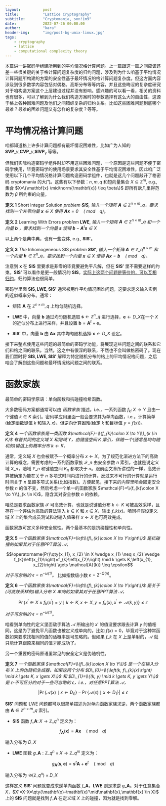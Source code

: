 ```yaml
---
layout:          post
title:           "Lattice Cryptography"
subtitle:        "Cryptomania, son!(m9"
date:            2022-07-26 00:00:00
author:          "kara"
header-img:      "img/post-bg-unix-linux.jpg"
tags:
    - cryptography
    - lattice
    - computational complexity theory
---
```


本篇讲一讲密码学组建所用到的平均情况格计算问题。上一篇跟这一篇之间应该还差一些很关键的关于格计算问题复杂度的归约问题，涉及到为什么咱基于平均情况计算问题所构建的方案的安全性基于最坏情况的格计算问题复杂度。但这方面内容涉及到很多数学内容包括对偶格，高斯分布等等内容，并且这些晦涩的复杂度研究对于咱构造方案这个上层建设过程并没有影响。感兴趣的可以看一看，相关的资料也有很多，可以了解到为什么我们构造方案时的参数选择有这么大的自由性，这源于格上各种困难问题及他们之间错综复杂的归约关系。比如这些困难问题到底哪个最难？最难的困难问题又有怎样的复杂度？等等。

# 平均情况格计算问题

咱都知道格上许多计算问题都有最坏情况困难性，比如广为人知的 $\mathbf{SVP}\_{\gamma}$,$\mathbf{CVP}\_{\gamma}$,$\mathbf{SIVP}_{\gamma}$ 等等。

但我们实际构造密码学组件时却不用这些困难问题，一个原因是这些问题不便于密码学使用，毕竟密码学的使用场景要求其安全性基于平均情况困难性，因此咱广泛使用以下几个平均情况格计算问题构造密码学组件，也就是这几个问题敲开了格密码 cryptomania 的大门。这些有以下参数：$n,m,q$ 和短向量集合 $X\subseteq\mathbb{Z}^m$, e.g., 集合 $X=\{\mathbf{x} \mid\norm{\mathbf{x}} \leq \beta\}$ 即所有欧几里得范数为 $\beta$ 所约束的向量。

**定义 1** Short Integer Solution _problem $\mathbf{SIS}$, 输入一个矩阵 $\mathbf{A} \in \mathbb{Z}^{n\times m}\_{q}$，要求找到一个非零向量 $\mathbf{x}\in X$ 使得 $\mathbf{A x}=0 \quad(\bmod\enspace q)$_。

**定义 2** Learning With Errors _problem_ $\mathbf{LWE}$, _输入一个矩阵 $\mathbf{A} \in \mathbb{Z}^{n\times m}\_{q}$ 和一个向量 $\mathbf{b}$ ，要求找到一个向量 $\mathbf{s}$ 使得 $\mathbf{b}-\mathbf{A}^{t}\mathbf{s}\in X$_

以上两个是典中典，也有一些变体, e.g., $\mathbf{SIS'}$。

**定义 3** _The_ Inhomogeneous SIS _problem  $\mathbf{SIS'}$, 输入一个矩阵 $\mathbf{A} \in \mathbb{Z}\_{q}^{n\times m}$ 和一个向量 $\mathbf{b}\in \mathbb{Z}^{n}\_{q}$，要求找到一个向量 $\mathbf{x}\in X$ 使得 $\mathbf{A x}=\mathbf{b} \quad(\bmod\enspace q)$。_

注意到 $\mathbf{x}$ 在 $\mathbf{SIS}$ 里要求是非零的毕竟要避免平凡解，但在 $\mathbf{SIS'}$ 里不需要这样的约束。$\mathbf{SIS'}$ 可以看作是更一般情况的 $\mathbf{SIS}$，[实际上这两个问题是等价的，可以互相归约](https://crypto.stackexchange.com/questions/87097/the-equivalence-of-sis-and-isisinhomogeneous-sis)，归约算法也很简单。

密码学里面 $\mathbf{SIS},\mathbf{LWE},\mathbf{SIS'}$ 通常被用作平均情况困难问题，这要求定义输入实例的近似概率分布。通常：

* 矩阵 $\mathbf{A}$ 在 $\mathbb{Z}^{n\times m}\_{q}$ 上均匀随机选择。

* $\mathbf{LWE}$ 中，向量 $\mathbf{b}$ 通过均匀随机选取 $\mathbf{s}\gets \mathbb{Z}^n\_{q}$ 进行选择，$\mathbf{e}\gets D\_{X}$在一个 $X$ 的近似分布上进行采样，并且设置 $\mathbf{b}=\mathbf{A}^{t}+\mathbf{e}$。

* $\mathbf{SIS'}$ 中，向量 $\mathbf{b}$ 由 $\mathbf{Ax}$ 其中均匀随机选择 $\mathbf{x}\gets D\_{X}$ 设定。

接下来整点使用这些问题的最简单的密码学功能，将展现这些问题之间的联系和它们和格之间的联系。当然，这之中有很深的联系，不然也不会叫做格密码了。现在我们暂时将 $\mathbf{SIS},\mathbf{LWE},\mathbf{SIS'}$ 解释为特定随机分布的格上的平均情况格问题，之后咱会了解到这些问题和最坏情况格问题之间的联系。

# 函数家族

最简单的密码学原语：单向函数和抗碰撞哈希函数。

大多数密码方案都通常可以由 _函数家族_ 描述，i.e.，一系列函数 $f_{k}\colon X\to Y$ 且由一个键值 $k\in K$ 索引。密码学应用里面一般会要求其为单向函数，i.e.，计算简单(给定函数键值 $k$ 和输入 $x$)，但逆向计算困难(给定 $k$ 和目标值 $y=f(x)$)。

**定义 4** *一个函数家族是一类函数 $\mathcal{F}=\\{f_{k}\colon X \to Y\\}_{k \in K}$ 有着共同的定义域 $X$ 和陪域 $Y$，由键值空间 $K$ 索引，伴随一个(通常是均匀随机的)键值上的概率分布 $k\gets K$。*

通常，定义域 $X$ 也会被赋予一个概率分布 $x\gets X$。为了规范化渐进方法下的高效计算的概念，需要考虑的一系列函数家族 $\mathcal{F}\_n$ 由安全参数 $n$ 索引，也就是说定义域 $X\_n$，陪域 $Y\_n$ 和键值空间 $K_{n}$ 都取决于 $n$。跟前面文章所讲过的一样，高效计算被确定为能在关于 $n$ 多项式时间内进行的计算，反过来不可行的计算就是运行时间关于 $n$ 呈超多项式关系(比如指数)。方便起见，接下来的内容里咱会固定安全参数 $n$ 的值不变，然后考虑一个单一的函数家族 $\mathcal{F}=\\{f_{k}\colon X \to Y\\}_{k \in K}$，隐含其对安全参数 $n$ 的依赖。

咱总是要求函数家族 $\mathcal{F}$ 可高效计算，也就是说键值分布 $k\gets K$ 可被高效采样，且存在一个评估为高效的算法输入 $k\in K$ 和 $x\in X$，输出 $f\_k(x)$。咱同样假设定义域 $X$ 上的集合成员测试和对输入值采样 $x\gets X$ 也可高效完成。

函数家族可定义多种安全属性。两个最基本的是抗碰撞性和单向性。

**定义 5** *一个函数家族 $\mathcal{F}=\left\\{f\_{k}\colon X \to Y\right\\}$ 是抗碰撞的如果其对于任意PPT算法 $\mathcal{A}$，*

$$\operatorname{Pr}\qty{x_{1}, x_{2} \in X \wedge x_{1} \neq x_{2} \wedge f_{k}\left(x_{1}\right)=f_{k}\left(x_{2}\right) \mid k \gets K,\left(x_{1}, x_{2}\right) \gets \mathcal{A}(k)} \leq \epsilon$$

*对于可忽略的 $\epsilon=n^{-\omega(1)}$。* 比如指数级小数 $\epsilon=2^{-\Omega(n)}$。

**定义 6** *一个函数家族 $\mathcal{F}=\left\\{f\_{k}\colon X \to Y\right\\}$ 是关于(可高效采样的)输入分布 $X$ 单向的如果其对于任意PPT算法 $\mathcal{A}$，*

$$\operatorname{Pr}\left\{x^{\prime} \in X \wedge f_{k}\left(x^{\prime}\right)=y \mid k \gets K, x \gets X, y=f_{k}(x), x^{\prime} \gets \mathcal{A}(k, y)\right\} \leq \epsilon$$

*对于可忽略的 $\epsilon=n^{-\omega(1)}$。*

咱看到单向性的定义里面敌手算法 $\mathcal{A}$ 所输出的 $x'$ 的值没要求跟去计算 $y$ 的值相同，这是为了避免平凡函数也被定义成单向的，比如 $f(x)=0$，毕竟对于这种常函数如果要求找相同的值的话概率是可忽略的。但如果 $f\_k$ 在 $X$ 上是单射的，$\mathcal{A}$ 就只能计算跟原来相同的值才能成功了。

另一个重要的密码原语里常见的安全定义是伪随机性。

**定义 7** *一个函数家族 $\mathcal{F}=\\{f\_{k}\colon X \to Y\\}$ 是一个在输入分布 $X$ 上的伪随机生成器，如果这两个分布 $D\_{0}=\\{\left(k, f\_{k}(x)\right) \mid k \gets K, x \gets X\\}$ 和 $D\_{1}=\\{(k, y) \mid k \gets K, y \gets Y\\}$ 是 $\epsilon$-不可区分的对于一些可忽略的 $\epsilon$，i.e.，对任意PPT算法 $\mathcal{A}$，*

$$\left|\operatorname{Pr}\left\{\mathcal{A}(x) \mid x \leftarrow D_{0}\right\}-\operatorname{Pr}\left\{\mathcal{A}(x) \mid x \leftarrow D_{1}\right\}\right| \leq \epsilon$$

$\mathbf{SIS'}$ 问题和 $\mathrm{LWE}$ 问题都可以很简单描述为对单向函数家族求逆，两个函数家族都由 $\mathbf{A} \in \mathbb{Z}^{n\times m}\_{q}$ 索引。

* $\mathbf{SIS}$ 函数 $f\_{\mathbf{A}} \colon X \to \mathbb{Z}\_{q}^{n}$ 定义为：

$$f_{\mathbf{A}}(\mathbf{x})=\mathbf{A} \mathbf{x} \quad(\bmod \enspace q)$$

输入分布为 $D\_{X}$

* $\mathbf{LWE}$ 函数 $g\_{\mathbf{A}}: \mathbb{Z}\_{q}^{n} \times X \rightarrow \mathbb{Z}\_{q}^{m}$ 定义为：

$$g_{\mathbf{A}}(\mathbf{s}, \mathbf{e})=\mathbf{s}^{t} \mathbf{A}+\mathbf{e}^{t} \quad(\bmod\enspace q)$$

输入分布为 $\mathcal{U}\left(\mathbb{Z}\_{q}^{n}\right) \times D\_{X}$

这样定义 $\mathbf{SIS'}$ 问题就变成求逆单向函数 $f\_{\mathbf{A}}$，$\mathbf{LWE}$ 则是求逆 $g\_{\mathbf{A}}$。对于任意集合 $X$，$X'=X-X=\qty{\mathbf{x}-\mathbf{x}'\mid\mathbf{x},\mathbf{x}'\in X}$ 上的 $\mathbf{SIS}$ 问题就是找到 $f\_{\mathbf{A}}$ 在定义域 $X$ 上的碰撞，因为就是找到零解。